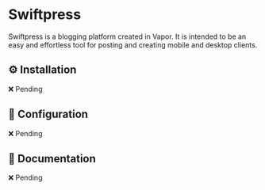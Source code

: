 # Swiftpress

Swiftpress is a blogging platform created in Vapor. It is intended to be an easy and effortless tool for posting and creating mobile and desktop clients.

## ⚙️ Installation

❌ Pending

## 🔧 Configuration

❌ Pending

## 📖 Documentation

❌ Pending
